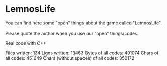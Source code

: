 # LemnosLife
You can find here some "open" things about the game called "LemnosLife".<br/><br/>
Please quote the author when you use our "open" things/codes.

Real code with C++

Files written: 134
Ligns written: 13463
Bytes of all codes: 491074
Chars of all codes: 451649
Chars (without spaces) of all codes: 350172
